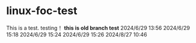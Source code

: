 # linux-foc-test
  This is a test.
  testing！
**this is old branch test**
2024/6/29 13:56
2024/6/29 15:18
2024/6/29 15:24
2024/6/29 15:26
2024/8/27 10:46

